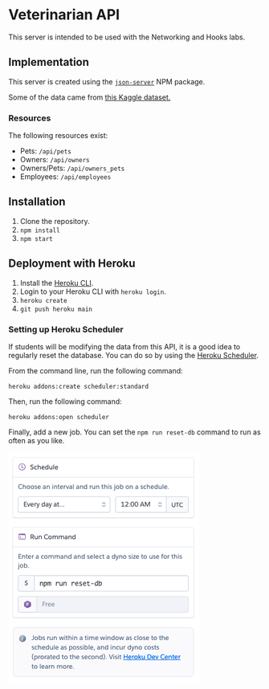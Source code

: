 # Veterinarian API

This server is intended to be used with the Networking and Hooks labs.

## Implementation

This server is created using the [`json-server`](https://www.npmjs.com/package/json-server) NPM package.

Some of the data came from [this Kaggle dataset.](https://www.kaggle.com/aaronschlegel/seattle-pet-licenses)

### Resources

The following resources exist:

- Pets: `/api/pets`
- Owners: `/api/owners`
- Owners/Pets: `/api/owners_pets`
- Employees: `/api/employees`

## Installation

1. Clone the repository.
1. `npm install`
1. `npm start`

## Deployment with Heroku

1. Install the [Heroku CLI](https://devcenter.heroku.com/articles/heroku-cli).
1. Login to your Heroku CLI with `heroku login`.
1. `heroku create`
1. `git push heroku main`

### Setting up Heroku Scheduler

If students will be modifying the data from this API, it is a good idea to regularly reset the database. You can do so by using the [Heroku Scheduler](https://devcenter.heroku.com/articles/scheduler).

From the command line, run the following command:

```
heroku addons:create scheduler:standard
```

Then, run the following command:

```
heroku addons:open scheduler
```

Finally, add a new job. You can set the `npm run reset-db` command to run as often as you like.

![Image of the scheduler config.](./assets/scheduler.png)
